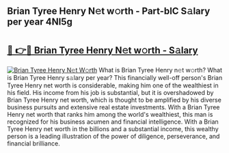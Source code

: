 ## Brian Tyree Henry N𝚎t w𝚘rth - Part-bIC S𝚊lary per year 4NI5g

# <h2><a href="http://gc00rke.nevu.top/?p=Brian+Tyree+Henry">🔗 👉🔴 Brian Tyree Henry N𝚎t w𝚘rth - S𝚊lary</a></h2>

[![Brian Tyree Henry N𝚎t W𝚘rth](https://i.imgur.com/EBH3L9S.jpeg)](http://gc00rke.nevu.top/?p=Brian+Tyree+Henry)
What is Brian Tyree Henry n𝚎t w𝚘rth? What is Brian Tyree Henry s𝚊lary per year?
This financially well-off person's Brian Tyree Henry net worth is considerable, making him one of the wealthiest in his field. His income from his job is substantial, but it is overshadowed by Brian Tyree Henry net worth, which is thought to be amplified by his diverse business pursuits and extensive real estate investments. With a Brian Tyree Henry net worth that ranks him among the world's wealthiest, this man is recognized for his business acumen and financial intelligence. With a Brian Tyree Henry net worth in the billions and a substantial income, this wealthy person is a leading illustration of the power of diligence, perseverance, and financial brilliance.
